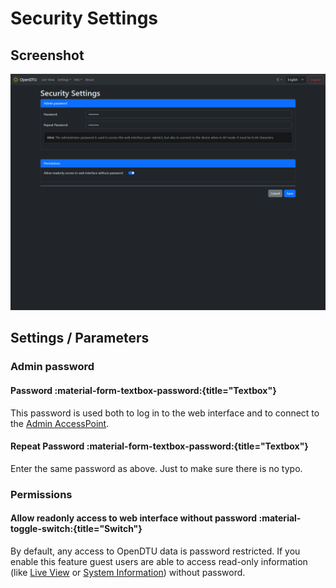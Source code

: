 # Security Settings

## Screenshot

![Security Settings](../../assets/images/screenshots/security_settings.png)

## Settings / Parameters

### Admin password

#### Password :material-form-textbox-password:{title="Textbox"}

This password is used both to log in to the web interface and to connect to the [Admin AccessPoint](network_settings.md#accesspoint-timeout).

#### Repeat Password :material-form-textbox-password:{title="Textbox"}

Enter the same password as above. Just to make sure there is no typo.

### Permissions

#### Allow readonly access to web interface without password :material-toggle-switch:{title="Switch"}

By default, any access to OpenDTU data is password restricted. If you enable this feature guest users are able to access read-only information (like [Live View](live_view.md) or [System Information](system_info.md)) without password.
